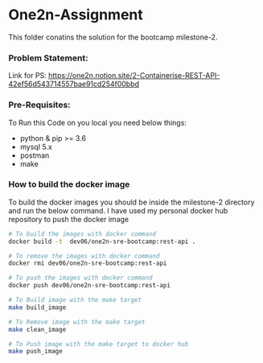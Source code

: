 
# One2n-Assignment
This folder conatins the solution for the bootcamp milestone-2. 

### Problem Statement:
Link for PS: https://one2n.notion.site/2-Containerise-REST-API-42ef56d543714557bae91cd254f00bbd

### Pre-Requisites:
To Run this Code on you local you need below things:
* python & pip >= 3.6
* mysql 5.x
* postman
* make

### How to build the docker image

To build the docker images you should be inside the milestone-2 directory and run the below command. I have used my personal docker hub repository to push the docker image

```bash
# To build the images with docker command
docker build -t  dev06/one2n-sre-bootcamp:rest-api .

# To remove the images with docker command
docker rmi dev06/one2n-sre-bootcamp:rest-api

# To push the images with docker command
docker push dev06/one2n-sre-bootcamp:rest-api
```

```bash
# To Build image with the make target
make build_image

# To Remove image with the make target
make clean_image

# To Push image with the make target to docker hub
make push_image
```





